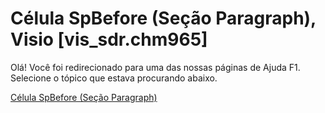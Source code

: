 
# Célula SpBefore (Seção Paragraph), Visio [vis_sdr.chm965]

Olá! Você foi redirecionado para uma das nossas páginas de Ajuda F1. Selecione o tópico que estava procurando abaixo.

[Célula SpBefore (Seção Paragraph)](http://msdn.microsoft.com/library/a7d5b0a1-3657-8211-f0e0-eaed588fa0bc%28Office.15%29.aspx)

